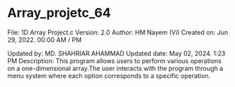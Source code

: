 # Array_projetc_64
File:            1D Array Project.c
Version:         2.0
Author:          HM Nayem (Vi)
Created on:      Jun 29, 2022. 00:00 AM / PM

Updated by:      MD. SHAHRIAR AHAMMAD
Updated date:    May 02, 2024. 1:23 PM
Description:     This program allows users to perform various operations on a one-dimensional array.The user interacts with the program through a menu system where each option corresponds to a specific operation.

